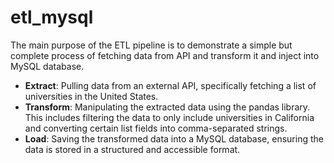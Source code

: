 # etl_mysql

The main purpose of the ETL pipeline is to demonstrate a simple but complete process of fetching data from API and transform it and inject into MySQL database.

- **Extract**: Pulling data from an external API, specifically fetching a list of universities in the United States.
- **Transform**: Manipulating the extracted data using the pandas library. This includes filtering the data to only include universities in California and converting certain list fields into comma-separated strings.
- **Load**: Saving the transformed data into a MySQL database, ensuring the data is stored in a structured and accessible format.
